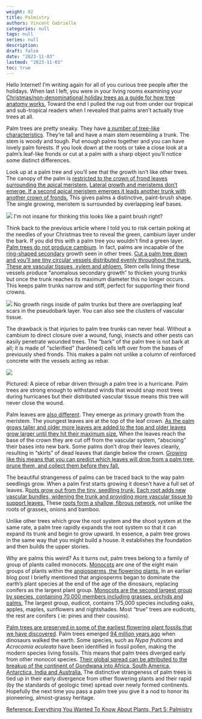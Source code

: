 ```yaml
---
weight: 02
title: Palmistry
authors: Vincent Gabrielle
categories: null
tags: null
series: null
description: 
draft: false
date: "2023-11-03"
lastmod: "2023-11-03"
toc: true
---
```


<!--more-->

Hello Internet! I’m writing again for all of you curious tree people after the holidays. When last I left, you were in your living rooms examining your [Christmas/non-denominational holiday trees as a guide for how tree anatomy works.](http://www.ourcityforest.org/blog/2015/12/16/everything-you-ever-wanted-to-know-about-plants-part-4-christmas-anatomy) Toward the end I pulled the rug out from under our tropical and sub-tropical readers when I revealed that palms aren’t actually true trees at all.

Palm trees are pretty sneaky. They have [a number of tree-like characteristics](http://www.ehow.com/list_7299618_parts-palm-tree_.html). They’re tall and have a main stem resembling a trunk. The stem is woody and tough. Put enough palms together and you can have lovely palm forests. If you look down at the roots or take a close look at a palm’s leaf-like fronds or cut at a palm with a sharp object you’ll notice some distinct differences.

Look up at a palm tree and you’ll see that the growth isn’t like other trees. The canopy of the palm is [restricted to the crown of frond leaves surrounding the apical meristem.](http://horttech.ashspublications.org/content/19/4/676.full) [Lateral growth and meristems don’t emerge. If a second apical meristem emerges it leads another trunk with another crown of fronds.](https://en.wikipedia.org/wiki/Arecaceae#Evolution) This gives palms a distinctive, paint-brush shape. The single growing, meristem is surrounded by overlapping leaf bases.

![](https://images.squarespace-cdn.com/content/v1/545bbd7ee4b032c1794c4020/1452720631199-S00ZP9ZOBSLUEWY7S9P3/image-asset.png?format=100w)
I'm not insane for thinking this looks like a paint brush right?


Think back to the previous article where I told you to risk certain poking at the needles of your Christmas tree to reveal the green, cambium layer under the bark. If you did this with a palm tree you wouldn’t find a green layer. [Palm trees do not produce cambium](https://journals.uair.arizona.edu/index.php/radiocarbon/article/view/1052/1057). In fact, palms are incapable of the [ring-shaped secondary](http://forestry.usu.edu/htm/treeid/what-is-a-tree-youth/) growth seen in other trees.  [Cut a palm tree down and you’ll see tiny circular vessels distributed evenly throughout the trunk. These are vascular tissues, xylem and phloem.](http://horttech.ashspublications.org/content/19/4/676.full) Stem cells lining these vessels produce “anomalous secondary growth” to thicken young trunks but once the trunk reaches its maximum diameter this no longer occurs. This keeps palm trunks narrow and stiff, perfect for supporting their frond crowns.

![](https://images.squarespace-cdn.com/content/v1/545bbd7ee4b032c1794c4020/1452722346244-P2R9M6ALFRDAX6Y4LJ7E/18999947623_8c54a9b523_z.jpg?format=100w)
No growth rings inside of palm trunks but there are overlapping leaf scars in the pseudobark layer. You can also see the clusters of vascular tissue.



The drawback is that injuries to palm tree trunks can never heal. Without a cambium to direct closure over a wound, fungi, insects and other pests can easily penetrate wounded trees. The “bark” of the palm tree is not bark at all; it is made of “sclerified” (hardened) cells left over from the bases of previously shed fronds. This makes a palm not unlike a column of reinforced concrete with the vessels acting as rebar.


![](https://images.squarespace-cdn.com/content/v1/545bbd7ee4b032c1794c4020/1452723119915-B25AQ9YD1SHVHJ9J9TKR/image-asset.jpeg?format=500w)

Pictured: A piece of rebar driven through a palm tree in a hurricane. Palm trees are strong enough to withstand winds that would snap most trees during hurricanes but their distributed vascular tissue means this tree will never close the wound.

Palm leaves are [also different](http://horttech.ashspublications.org/content/19/4/676.full). They emerge as primary growth from the meristem. The youngest leaves are at the top of the leaf crown. [As the palm grows taller and older more leaves are added to the top and older leaves grow larger until they hit their maximum size.](http://agris.fao.org/agris-search/search.do?recordID=US201300052250) When the leaves reach the base of the crown they are cut off from the vascular system, “abscising” their bases into new bark. Some palms don’t drop their leaves cleanly, resulting in “skirts” of dead leaves that dangle below the crown. [Growing like this means that you can predict which leaves will drop from a palm tree, prune them, and collect them before they fall.](https://www.unce.unr.edu/publications/files/ho/2004/sp0416.pdf)


The beautiful strangeness of palms can be traced back to the way palm seedlings grow. When a palm first starts growing it doesn’t have a full set of leaves. R[oots grow out from the tiny, seedling trunk.](http://www.virtualherbarium.org/PDF%20Files/PlantSoil217-229.pdf) [Each root adds new vascular bundles, widening the trunk and providing more vascular tissue to support leaves.](https://books.google.com/books?id=0DfYJsVRmUcC&pg=PA238&lpg=PA238&dq=anomalous+secondary+growth+in+palms&source=bl&ots=8iOyFSHX--&sig=1ZA2u220TuecWyB99gMp4SuxdGg&hl=en&sa=X&ved=0ahUKEwjV8uP-n5vKAhUGxGMKHcgiB8sQ6AEISDAK#v=onepage&q=anomalous%20secondary%20growth%20in%20palms&f=false) These [roots form a shallow, fibrous network](http://hortsci.ashspublications.org/content/25/2/232.full.pdf+html?ijkey=6e0d0693a927d319847e6a5158beb1382514caeb&keytype2=tf_ipsecsha), not unlike the roots of grasses, onions and bamboo.

Unlike other trees which grow the root system and the shoot system at the same rate, a palm tree rapidly expands the root system so that it can expand its trunk and begin to grow upward. In essence, a palm tree grows in the same way that you might build a house. It establishes the foundation and then builds the upper stories.

Why are palms this weird? As it turns out, palm trees belong to a family of group of plants called monocots. [Monocots](https://en.wikipedia.org/wiki/Monocotyledon#Vascular_system) are one of the eight main groups of plants within the [angiosperms, the flowering plants.](https://en.wikipedia.org/wiki/Flowering_plant) In an earlier blog post I briefly mentioned that angiosperms began to dominate the earth’s plant species at the end of the age of the dinosaurs, replacing conifers as the largest plant group. [Monocots are the second largest group by species, containing 70,000 members including grasses, orchids and palms.](http://www.amjbot.org/content/91/10/1645.full) The largest group, eudicot, contains 175,000 species including oaks, apples, maples, sunflowers and nightshades. Most “true” trees are eudicots, the rest are conifers ( ie: pines and their cousins).

[Palm trees are preserved in some of the earliest flowering plant fossils that we have discovered](http://nature.nps.gov/geology/nationalfossilday/climate_change_past.cfm). Palm trees emerged [94 million years ago](http://www.plantapalm.com/vpe/evolution/vpe_evolution.htm) when dinosaurs walked the earth. Some species, such as *Nypa fruticans* and *Acrocomia aculeata* have been identified in fossil pollen, making the modern species living fossils. This means that palm trees diverged early from other monocot species. [Their global spread can be attributed to the breakup of the continent of Gondwana into Africa, South America, Antarctica, India and Australia.](http://www.thefreedictionary.com/Gondwanan+distribution) The distinctive strangeness of palm trees is tied up in their early divergence from other flowering plants and their rapid (by the standards of geologic time) spread over newly formed continents. Hopefully the next time you pass a palm tree you give it a nod to honor its pioneering, almost-grassy heritage.

 
<a href = "https://www.ourcityforest.org/blog/2016/1/13/everything-you-wanted-to-know-about-plants" target="_blank" rel="noopener noreferrer">Reference: Everything You Wanted To Know About Plants, Part 5: Palmistry</a>